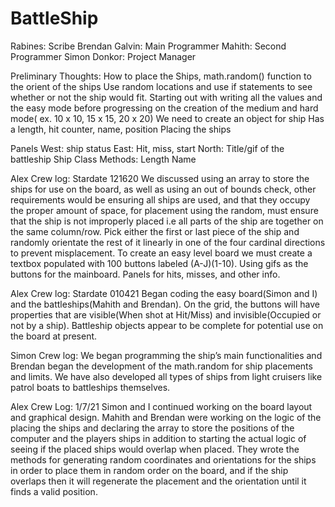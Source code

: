 # BattleShip

Rabines: Scribe
Brendan Galvin: Main Programmer
Mahith: Second Programmer
Simon Donkor: Project Manager

Preliminary Thoughts:
How to place the Ships,
math.random() function to the orient of the ships
Use random locations and use if statements to see whether or not the ship would fit.
Starting out with writing all the values and the easy mode before progressing on the creation of the medium and hard mode( ex. 10 x 10, 15 x 15, 20 x 20)
We need to create an object for ship
Has a length, hit counter, name, position
Placing the ships




Panels
West: ship status
East: Hit, miss, start
North: Title/gif of the battleship
Ship Class
	Methods:
Length
Name

Alex
Crew log: Stardate 121620
We discussed using an array to store the ships for use on the board, as well as using an out of bounds check, other requirements would be ensuring all ships are used, and that they occupy the proper amount of space, for placement using the random, must ensure that the ship is not improperly placed i.e all parts of the ship are together on the same column/row. Pick either the first or last piece of the ship and randomly orientate the rest of it linearly in one of the four cardinal directions to prevent misplacement. To create an easy level board we must create a textbox populated with 100 buttons labeled (A-J)(1-10). Using gifs as the buttons for the mainboard. Panels for hits, misses, and other info.

Alex
Crew log: Stardate 010421
Began coding the easy board(Simon and I) and the battleships(Mahith and Brendan). On the grid, the buttons will have properties that are visible(When shot at Hit/Miss) and invisible(Occupied or not by a ship). Battleship objects appear to be complete for potential use on the board at present.

Simon
Crew log:
We began programming the ship’s main functionalities and Brendan began the development of the math.random for ship placements and limits. We have also developed all types of ships from light cruisers like patrol boats to battleships themselves.  

Alex
Crew Log: 1/7/21
Simon and I continued working on the board layout and graphical design. 
Mahith and Brendan were working on the logic of the placing the ships and declaring the array to store the positions of the computer and the players ships in addition to starting the actual logic of seeing if the placed ships would overlap when placed. They wrote the methods for generating random coordinates and orientations for the ships in order to place them in random order on the board, and if the ship overlaps then it will regenerate the placement and the orientation until it finds a valid position.
